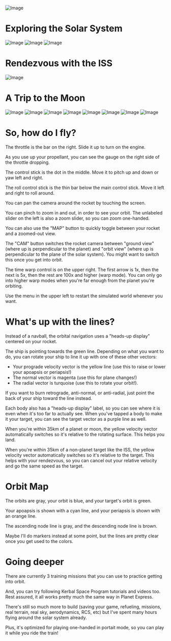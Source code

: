 ![Image](images/launch-screen.png)

# Exploring the Solar System

![Image](images/orbiting-jupiter.png)
![Image](images/mars-to-phobos.png)
![Image](images/orbiting-venus.jpg)

# Rendezvous with the ISS

![Image](images/iss-encounter.png)

# A Trip to the Moon

![Image](images/1-launch-orbit.png)
![Image](images/2-orbit-burn.png)
![Image](images/3-moon-transfer-orbit.png)
![Image](images/4-to-the-moon.png)
![Image](images/5-approaching-moon.png)
![Image](images/6-moon-hyperbolic-orbit.png)
![Image](images/7-burning-retrograde.png)
![Image](images/8-moon-elliptical-orbit.png)

# So, how do I fly?

The throttle is the bar on the right. Slide it up to turn on the engine.

As you use up your propellant, you can see the gauge on the right side of the throttle dropping.

The control stick is the dot in the middle. Move it to pitch up and down or yaw left and right.

The roll control stick is the thin bar below the main control stick. Move it left and right to roll around.

You can pan the camera around the rocket by touching the screen.

You can pinch to zoom in and out, in order to see your orbit. The unlabeled slider on the left is also a zoom slider, so you can zoom one-handed.

You can also use the "MAP" button to quickly toggle between your rocket and a zoomed-out view.

The "CAM" button switches the rocket camera between "ground view" (where up is perpendicular to the planet) and "orbit view" (where up is perpendicular to the plane of the solar system). You might want to switch this once you get into orbit.

The time warp control is on the upper right. The first arrow is 1x, then the next is 5x, then the rest are 100x and higher (warp mode). You can only go into higher warp modes when you're far enough from the planet you're orbiting.

Use the menu in the upper left to restart the simulated world whenever you want.

# What's up with the lines?

Instead of a navball, the orbital navigation uses a "heads-up display" centered on your rocket. 

The ship is pointing towards the green line. Depending on what you want to do, you can rotate your ship to line it up with one of these other vectors:

* Your prograde velocity vector is the yellow line (use this to raise or lower your apoapsis or periapsis!)
* The normal vector is magenta (use this for plane changes!)
* The radial vector is turquoise (use this to rotate your orbit!).

If you want to burn retrograde, anti-normal, or anti-radial, just point the back of your ship toward the line instead.

Each body also has a "heads-up display" label, so you can see where it is even when it's too far to actually see. When you've tapped a body to make it your target, you can see the target vector as a purple line as well.

When you're within 35km of a planet or moon, the yellow velocity vector automatically switches so it's relative to the rotating surface. This helps you land.

When you're within 35km of a non-planet target like the ISS, the yellow velocity vector automatically switches so it's relative to the target. This helps with your rendezvous, so you can cancel out your relative velocity and go the same speed as the target.

# Orbit Map

The orbits are gray, your orbit is blue, and your target's orbit is green.

Your apoapsis is shown with a cyan line, and your periapsis is shown with an orange line.

The ascending node line is gray, and the descending node line is brown.

Maybe I'll do markers instead at some point, but the lines are pretty clear once you get used to the colors.

# Going deeper

There are currently 3 training missions that you can use to practice getting into orbit.

And, you can try following Kerbal Space Program tutorials and videos too. Rest assured, it all works pretty much the same way in Planet Express.

There's still so much more to build (saving your game, refueling, missions, real terrain, real sky, aerodynamics, RCS, etc) but I've spent many hours flying around the solar system already.

Plus, it's optimized for playing one-handed in portait mode, so you can play it while you ride the train!


